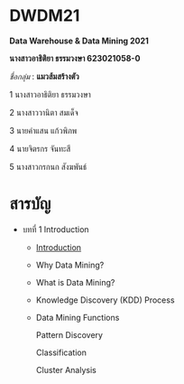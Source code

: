 # DWDM21
**Data Warehouse &amp; Data Mining 2021**

**นางสาวอาธิติยา ธรรมวงษา 623021058-0**

_ชื่อกลุ่ม_ : **แมวส้มสร้างตัว**

1 นางสาวอาธิติยา ธรรมวงษา

2 นางสาววานิตา สมเด็จ 

3 นายคำแสน แก้วพิภพ

4 นายจิตรกร จันทะสี

5 นางสาวกรกนก สังฆพันธ์

# สารบัญ

* บทที่ 1 Introduction

  * [Introduction](https://github.com/Athitiya00/DWDM21/blob/main/Chapter1.pdf)
         
  * Why Data Mining?
		     
  * What is Data Mining?
		     
  * Knowledge Discovery (KDD) Process
	 	     
  * Data Mining Functions
			       
      Pattern Discovery
			       
      Classification
			       
      Cluster Analysis
